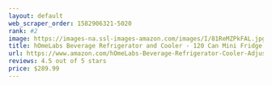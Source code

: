 ```yaml
---
layout: default 
﻿web_scraper_order: 1582906321-5020
rank: #2
image: https://images-na.ssl-images-amazon.com/images/I/81ReMZPkFAL.jpg
title: hOmeLabs Beverage Refrigerator and Cooler - 120 Can Mini Fridge with Glass Door for Soda Beer or…
url: https://www.amazon.com/hOmeLabs-Beverage-Refrigerator-Cooler-Adjustable/dp/B0786TJC33/ref=zg_mw_appliances_2?_encoding=UTF8&psc=1&refRID=M7PB36KB41DN6B2Q64BK
reviews: 4.5 out of 5 stars
price: $289.99 
---
```

